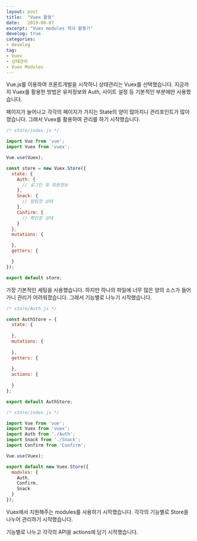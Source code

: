 ```yaml
---
layout: post
title:  "Vuex 활용"
date:   2019-06-07
excerpt: "Vuex modules 적극 활용기"
develog: true
categories:
- develog
tag:
- Vuex
- 상태관리
- Vuex Modules
---
```

Vue.js를 이용하여 프론트개발을 시작하니 상태관리는 Vuex를 선택했습니다. 지금까지 Vuex를 활용한 방법은 유저정보와 Auth, 사이트 설정 등 기본적인 부분에만 사용했습니다.

페이지가 늘어나고 각각의 페이지가 가지는 State의 양이 많아지니 관리포인트가 많아졌습니다. 그래서 Vuex를 활용하여 관리를 하기 시작했습니다.

```javascript
/* store/index.js */

import Vue from 'vue';
import Vuex from 'vuex';

Vue.use(Vuex);

const store = new Vuex.Store({
  state: {
    Auth: {
      // 로그인 및 회원정보
    },
    Snack: {
      // 알림창 상태
    },
    Confirm: {
      // 확인창 상태
    }
  },
  mutations: {

  },
  getters: {

  }
});

export default store;
```

가장 기본적인 세팅을 사용했습니다. 하지만 하나의 파일에 너무 많은 양의 소스가 들어가니 관리가 어려워졌습니다.
그래서 기능별로 나누기 시작했습니다.

```javascript
/* store/Auth.js */

const AuthStore = {
  state: {
  
  },
  mutations: {
  
  },
  getters: {
  
  },
  actions: {
    
  }
};

export default AuthStore;
```

```javascript
/* store/index.js */

import Vue from 'vue';
import Vuex from 'vuex';
import Auth from './Auth';
import Snack from './Snack';
import Confirm from 'Confirm';

Vue.use(Vuex);

export default new Vuex.Store({
  modules: {
    Auth,
    Confirm,
    Snack
  }
});
```

Vuex에서 지원해주는 modules를 사용하기 시작했습니다. 각각의 기능별로 Store을 나누어 관리하기 시작했습니다.

기능별로 나누고 각각의 API을 actions에 담기 시작했습니다.
